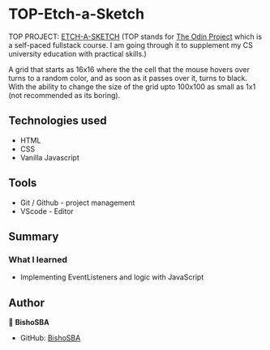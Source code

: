 # TOP-Etch-a-Sketch
TOP PROJECT: [ETCH-A-SKETCH](https://bishosba.github.io/TOP-Etch-a-Sketch/)
(TOP stands for [The Odin Project](https:www.theodinproject) which is a self-paced fullstack course. I am going through it to supplement my CS university education with practical skills.)

A grid that starts as 16x16 where the the cell that the mouse hovers over turns to a random color, and as soon as it passes over it, turns to black.
With the ability to change the size of the grid upto 100x100 as small as 1x1 (not recommended as its boring).

## Technologies used
* HTML
* CSS
* Vanilla Javascript

## Tools
* Git / Github - project management
* VScode - Editor

## Summary

### What I learned

* Implementing EventListeners and logic with JavaScript

## Author

👤 **BishoSBA**
* GitHub: [BishoSBA](https://github.com/BishoSBA)
